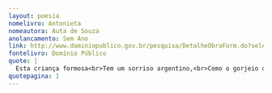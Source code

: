 ```yaml
---
layout: poesia
nomelivro: Antonieta
nomeautora: Auta de Souza
anolancamento: Sem Ano
link: http://www.dominiopublico.gov.br/pesquisa/DetalheObraForm.do?select_action=&co_obra=81644
fontelivro: Domínio Público
quote: |
  Esta criança formosa<br>Tem um sorriso argentino,<br>Como o gorjeio divino<br>Que solta uma ave saudosa.
quotepagina: 1
---
```

